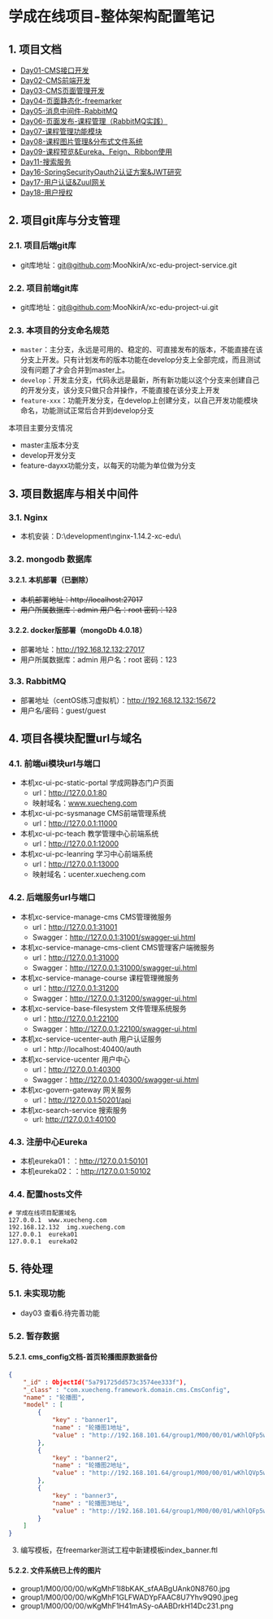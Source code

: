 # 学成在线项目-整体架构配置笔记

## 1. 项目文档

<ul class="docs">
  <li><a href="#/项目资料/04-学成在线/Day01-CMS接口开发">Day01-CMS接口开发</a></li>
  <li><a href="#/项目资料/04-学成在线/Day02-CMS前端开发">Day02-CMS前端开发</a></li>
  <li><a href="#/项目资料/04-学成在线/Day03-CMS页面管理开发">Day03-CMS页面管理开发</a></li>
  <li><a href="#/项目资料/04-学成在线/Day04-页面静态化-freemarker">Day04-页面静态化-freemarker</a></li>
  <li><a href="#/项目资料/04-学成在线/Day05-消息中间件-RabbitMQ">Day05-消息中间件-RabbitMQ</a></li>
  <li><a href="#/项目资料/04-学成在线/Day06-页面发布-课程管理（RabbitMQ实践）">Day06-页面发布-课程管理（RabbitMQ实践）</a></li>
  <li><a href="#/项目资料/04-学成在线/Day07-课程管理功能模块">Day07-课程管理功能模块</a></li>
  <li><a href="#/项目资料/04-学成在线/Day08-课程图片管理&分布式文件系统">Day08-课程图片管理&分布式文件系统</a></li>
  <li><a href="#/项目资料/04-学成在线/Day09-课程预览&Eureka、Feign、Ribbon使用">Day09-课程预览&Eureka、Feign、Ribbon使用</a></li>
  <li><a href="#/项目资料/04-学成在线/Day11-搜索服务">Day11-搜索服务</a></li>
  <li><a href="#/项目资料/04-学成在线/Day16-SpringSecurityOauth2认证方案&JWT研究">Day16-SpringSecurityOauth2认证方案&JWT研究</a></li>
  <li><a href="#/项目资料/04-学成在线/Day17-用户认证&Zuul网关">Day17-用户认证&Zuul网关</a></li>
  <li><a href="#/项目资料/04-学成在线/Day18-用户授权">Day18-用户授权</a></li>
</ul>

## 2. 项目git库与分支管理

### 2.1. 项目后端git库

- git库地址：git@github.com:MooNkirA/xc-edu-project-service.git

### 2.2. 项目前端git库

- git库地址：git@github.com:MooNkirA/xc-edu-project-ui.git

### 2.3. 本项目的分支命名规范

- `master`：主分支，永远是可用的、稳定的、可直接发布的版本，不能直接在该分支上开发。只有计划发布的版本功能在develop分支上全部完成，而且测试没有问题了才会合并到master上。
- `develop`：开发主分支，代码永远是最新，所有新功能以这个分支来创建自己的开发分支，该分支只做只合并操作，不能直接在该分支上开发
- `feature-xxx`：功能开发分支，在develop上创建分支，以自己开发功能模块命名，功能测试正常后合并到develop分支

本项目主要分支情况

- master主版本分支
- develop开发分支
- feature-dayxx功能分支，以每天的功能为单位做为分支

## 3. 项目数据库与相关中间件

### 3.1. Nginx

- 本机安装：D:\development\nginx-1.14.2-xc-edu\

### 3.2. mongodb 数据库

#### 3.2.1. 本机部署（已删除）

- ~~本机部署地址：http://localhost:27017~~
- ~~用户所属数据库：admin 用户名：root 密码：123~~

#### 3.2.2. docker版部署（mongoDb 4.0.18）

- 部署地址：http://192.168.12.132:27017
- 用户所属数据库：admin 用户名：root 密码：123

### 3.3. RabbitMQ

- 部署地址（centOS练习虚拟机）：http://192.168.12.132:15672
- 用户名/密码：guest/guest

## 4. 项目各模块配置url与域名

### 4.1. 前端ui模块url与端口

- 本机xc-ui-pc-static-portal 学成网静态门户页面
    - url：http://127.0.0.1:80
    - 映射域名：www.xuecheng.com
- 本机xc-ui-pc-sysmanage CMS前端管理系统
    - url：http://127.0.0.1:11000
- 本机xc-ui-pc-teach 教学管理中心前端系统
    - url：http://127.0.0.1:12000
- 本机xc-ui-pc-leanring 学习中心前端系统
    - url：http://127.0.0.1:13000
    - 映射域名：ucenter.xuecheng.com

### 4.2. 后端服务url与端口

- 本机xc-service-manage-cms CMS管理微服务
    - url：http://127.0.0.1:31001
    - Swagger：http://127.0.0.1:31001/swagger-ui.html
- 本机xc-service-manage-cms-client CMS管理客户端微服务
    - url：http://127.0.0.1:31000
    - Swagger：http://127.0.0.1:31000/swagger-ui.html
- 本机xc-service-manage-course 课程管理微服务
    - url：http://127.0.0.1:31200
    - Swagger：http://127.0.0.1:31200/swagger-ui.html
- 本机xc-service-base-filesystem 文件管理系统服务
    - url：http://127.0.0.1:22100
    - Swagger：http://127.0.0.1:22100/swagger-ui.html
- 本机xc-service-ucenter-auth 用户认证服务
    - url：http://localhost:40400/auth
- 本机xc-service-ucenter 用户中心
    - url：http://127.0.0.1:40300
    - Swagger：http://127.0.0.1:40300/swagger-ui.html
- 本机xc-govern-gateway 网关服务
    - url：http://127.0.0.1:50201/api
- 本机xc-search-service 搜索服务
    - url: http://127.0.0.1:40100

### 4.3. 注册中心Eureka

- 本机eureka01：：http://127.0.0.1:50101
- 本机eureka02：：http://127.0.0.1:50102

### 4.4. 配置hosts文件

```shell
# 学成在线项目配置域名
127.0.0.1  www.xuecheng.com
192.168.12.132  img.xuecheng.com
127.0.0.1  eureka01
127.0.0.1  eureka02
```

## 5. 待处理
### 5.1. 未实现功能

- day03 查看6.待完善功能

### 5.2. 暂存数据
#### 5.2.1. cms_config文档-首页轮播图原数据备份

```json
{
    "_id" : ObjectId("5a791725dd573c3574ee333f"),
    "_class" : "com.xuecheng.framework.domain.cms.CmsConfig",
    "name" : "轮播图",
    "model" : [
        {
            "key" : "banner1",
            "name" : "轮播图1地址",
            "value" : "http://192.168.101.64/group1/M00/00/01/wKhlQFp5wnCAG-kAAATMXxpSaMg864.png"
        },
        {
            "key" : "banner2",
            "name" : "轮播图2地址",
            "value" : "http://192.168.101.64/group1/M00/00/01/wKhlQVp5wqyALcrGAAGUeHA3nvU867.jpg"
        },
        {
            "key" : "banner3",
            "name" : "轮播图3地址",
            "value" : "http://192.168.101.64/group1/M00/00/01/wKhlQFp5wtWAWNY2AAIkOHlpWcs395.jpg"
        }
    ]
}
```

3. 编写模板，在freemarker测试工程中新建模板index_banner.ftl


#### 5.2.2. 文件系统已上传的图片

- group1/M00/00/00/wKgMhF1I8bKAK_sfAABgUAnk0N8760.jpg
- group1/M00/00/00/wKgMhF1GLFWADYpFAAC8U7Yhv9Q90.jpeg
- group1/M00/00/00/wKgMhF1H41mASy-oAABDrkH14Dc231.png
